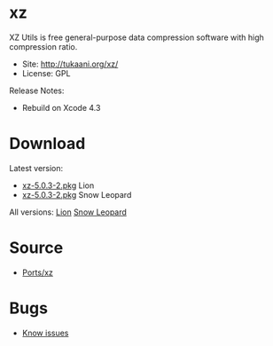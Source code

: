 

# xz #

XZ Utils is free general-purpose data compression software with high compression ratio.

  * Site: http://tukaani.org/xz/
  * License: GPL

Release Notes:
  * Rebuild on Xcode 4.3


# Download #

Latest version:
  * [xz-5.0.3-2.pkg](http://code.google.com/p/rudix/downloads/detail?name=xz-5.0.3-2.pkg) Lion
  * [xz-5.0.3-2.pkg](http://code.google.com/p/rudix-snowleopard/downloads/detail?name=xz-5.0.3-2.pkg) Snow Leopard

All versions: [Lion](http://code.google.com/p/rudix/downloads/list?q=xz) [Snow Leopard](http://code.google.com/p/rudix-snowleopard/downloads/list?q=xz)

# Source #
  * [Ports/xz](http://code.google.com/p/rudix/source/browse/Ports/xz)

# Bugs #
  * [Know issues](http://code.google.com/p/rudix/issues/list?q=xz)
